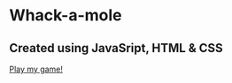 # Whack-a-mole
## Created using JavaSript, HTML & CSS
[Play my game!](https://maiedward.github.io/Whack-a-mole/)
